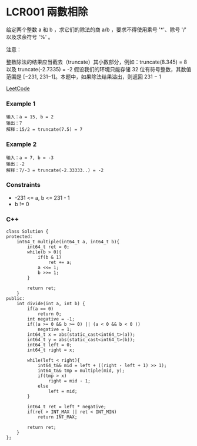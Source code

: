 # LCR001 兩數相除

给定两个整数 a 和 b ，求它们的除法的商 a/b ，要求不得使用乘号 '*'、除号 '/' 以及求余符号 '%' 。


注意：

整数除法的结果应当截去（truncate）其小数部分，例如：truncate(8.345) = 8 以及 truncate(-2.7335) = -2
假设我们的环境只能存储 32 位有符号整数，其数值范围是 [−231, 231−1]。本题中，如果除法结果溢出，则返回 231 − 1
 
 

[LeetCode](https://leetcode.cn/problems/guess-numbers/)


### Example 1

```
输入：a = 15, b = 2
输出：7
解释：15/2 = truncate(7.5) = 7
```

### Example 2

```
输入：a = 7, b = -3
输出：-2
解释：7/-3 = truncate(-2.33333..) = -2
```


### Constraints

* -231 <= a, b <= 231 - 1
* b != 0

### C++ 

```
class Solution {
protected:
    int64_t multiple(int64_t a, int64_t b){
        int64_t ret = 0;
        while(b > 0){
            if(b & 1)
                ret += a;
            a <<= 1;
            b >>= 1;
        }

        return ret;
    }
public:
    int divide(int a, int b) {
        if(a == 0)
            return 0;
        int negative = -1;
        if((a >= 0 && b >= 0) || (a < 0 && b < 0 ))
            negative = 1;
        int64_t x = abs(static_cast<int64_t>(a));
        int64_t y = abs(static_cast<int64_t>(b));
        int64_t left = 0;
        int64_t right = x;
        
        while(left < right){
            int64_t&& mid = left + ((right - left + 1) >> 1);
            int64_t&& tmp = multiple(mid, y);
            if(tmp > x)
                right = mid - 1;
            else 
                left = mid;
        }

        int64_t ret = left * negative;
        if(ret > INT_MAX || ret < INT_MIN)
            return INT_MAX;

        return ret;
    }
};
```
